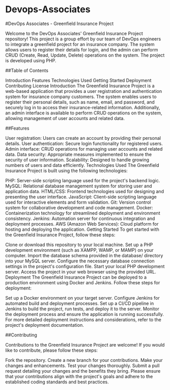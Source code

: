 # Devops-Associates

#DevOps Associates - Greenfield Insurance Project

Welcome to the DevOps Associates' Greenfield Insurance Project repository! This project is a group effort by our team of DevOps engineers to integrate a greenfield project for an insurance company. The system allows users to register their details for login, and the admin can perform CRUD (Create, Read, Update, Delete) operations on the system. The project is developed using PHP.

##Table of Contents

Introduction
Features
Technologies Used
Getting Started
Deployment
Contributing
License
Introduction
The Greenfield Insurance Project is a web-based application that provides a user registration and authentication system for insurance company customers. The system enables users to register their personal details, such as name, email, and password, and securely log in to access their insurance-related information. Additionally, an admin interface is available to perform CRUD operations on the system, allowing management of user accounts and related data.

##Features

User registration: Users can create an account by providing their personal details.
User authentication: Secure login functionality for registered users.
Admin interface: CRUD operations for managing user accounts and related data.
Data security: Appropriate measures implemented to ensure the security of user information.
Scalability: Designed to handle growing numbers of users and data efficiently.
Technologies Used
The Greenfield Insurance Project is built using the following technologies:

PHP: Server-side scripting language used for the project's backend logic.
MySQL: Relational database management system for storing user and application data.
HTML/CSS: Frontend technologies used for designing and presenting the user interface.
JavaScript: Client-side scripting language used for interactive elements and form validation.
Git: Version control system for collaborative development and code management.
Docker: Containerization technology for streamlined deployment and environment consistency.
Jenkins: Automation server for continuous integration and deployment processes.
AWS (Amazon Web Services): Cloud platform for hosting and deploying the application.
Getting Started
To get started with the Greenfield Insurance Project, follow these steps:

Clone or download this repository to your local machine.
Set up a PHP development environment (such as XAMPP, WAMP, or MAMP) on your computer.
Import the database schema provided in the database/ directory into your MySQL server.
Configure the necessary database connection settings in the project's configuration file.
Start your local PHP development server.
Access the project in your web browser using the provided URL.
Deployment
The Greenfield Insurance Project can be deployed to a production environment using Docker and Jenkins. Follow these steps for deployment:

Set up a Docker environment on your target server.
Configure Jenkins for automated build and deployment processes.
Set up a CI/CD pipeline in Jenkins to build the project, run tests, and deploy it to the server.
Monitor the deployment process and ensure the application is running successfully.
For more detailed deployment instructions and considerations, refer to the project's deployment documentation.

##Contributing

Contributions to the Greenfield Insurance Project are welcome! If you would like to contribute, please follow these steps:

Fork the repository.
Create a new branch for your contributions.
Make your changes and enhancements.
Test your changes thoroughly.
Submit a pull request detailing your changes and the benefits they bring.
Please ensure that your contributions align with the project's goals and adhere to the established coding standards and best practices.

